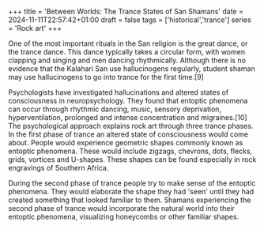 +++
title = 'Between Worlds: The Trance States of San Shamans'
date = 2024-11-11T22:57:42+01:00
draft = false
tags = ['historical','trance']
series = 'Rock art'
+++

One of the most important rituals in the San religion is the great dance, or the trance dance. This dance typically takes a circular form, with women clapping and singing and men dancing rhythmically. Although there is no evidence that the Kalahari San use hallucinogens regularly, student shaman may use hallucinogens to go into trance for the first time.[9]

Psychologists have investigated hallucinations and altered states of consciousness in neuropsychology. They found that entoptic phenomena can occur through rhythmic dancing, music, sensory deprivation, hyperventilation, prolonged and intense concentration and migraines.[10] The psychological approach explains rock art through three trance phases. In the first phase of trance an altered state of consciousness would come about. People would experience geometric shapes commonly known as entoptic phenomena. These would include zigzags, chevrons, dots, flecks, grids, vortices and U-shapes. These shapes can be found especially in rock engravings of Southern Africa.

During the second phase of trance people try to make sense of the entoptic phenomena. They would elaborate the shape they had 'seen' until they had created something that looked familiar to them. Shamans experiencing the second phase of trance would incorporate the natural world into their entoptic phenomena, visualizing honeycombs or other familiar shapes.